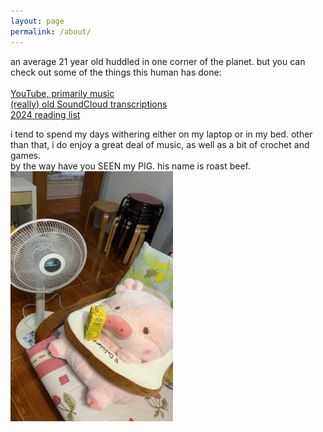 ```yaml
---
layout: page
permalink: /about/
---
```

<div class="text">
    <p class="mt-1 ms-1 mb-3">
        an average 21 year old huddled in one corner of the planet.
        but you can check out some of the things this human has
        done:<br /><br />
        <a href="https://www.youtube.com/@kae6555"
          >YouTube, primarily music</a
        ><br />
        <a href="https://soundcloud.com/user-510494234"
          >(really) old SoundCloud transcriptions</a
        >
        <br />
        <a
          href="https://docs.google.com/spreadsheets1rdDaV7TpO--trc7JqBAlZS7sBNnG6DkNvXBd4LCiYYc/edit?usp=sharing"
          >2024 reading list</a
        >
    </p>
</div>
i tend to spend my days withering either on my laptop or in my bed. other than that, i do enjoy a great deal of music, as well as a bit of crochet and games.
<div class="text">
    by the way have you SEEN my PIG. his name is roast beef.
</div>
<div class="roast-beef-image">
    <a href="https://luluthepiggy.com/">
    <img
        src="../assets/misc/beef.jpg"
        width="260"
        height="400"
        class="my-3"
    /></a>
</div>
